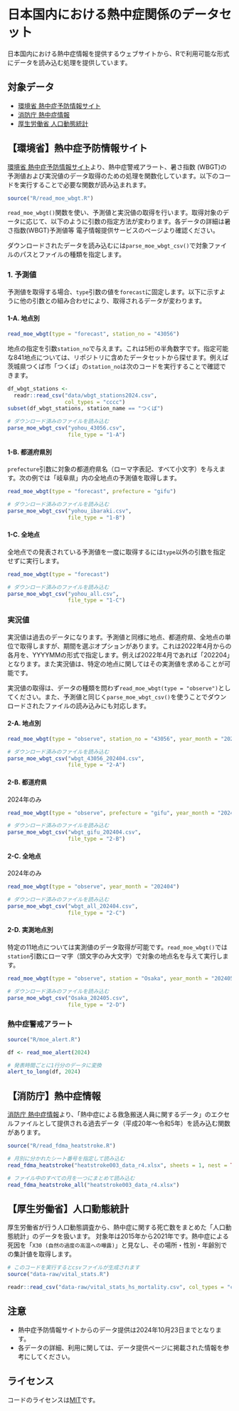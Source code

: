 日本国内における熱中症関係のデータセット
=================

日本国内における熱中症情報を提供するウェブサイトから、Rで利用可能な形式にデータを読み込む処理を提供しています。

## 対象データ

- [環境省 熱中症予防情報サイト](#環境省熱中症予防情報サイト)
- [消防庁 熱中症情報](#消防庁熱中症情報)
- [厚生労働省 人口動態統計](#厚生労働省人口動態統計)

## 【環境省】熱中症予防情報サイト

[環境省 熱中症予防情報サイト](https://www.wbgt.env.go.jp/)より、熱中症警戒アラート、暑さ指数 (WBGT)の予測値および実況値のデータ取得のための処理を関数化しています。以下のコードを実行することで必要な関数が読み込まれます。

```r
source("R/read_moe_wbgt.R")
```

`read_moe_wbgt()`関数を使い、予測値と実況値の取得を行います。取得対象のデータに応じて、以下のように引数の指定方法が変わります。各データの詳細は暑さ指数(WBGT)予測値等 電子情報提供サービスのページより確認ください。

ダウンロードされたデータを読み込むには`parse_moe_wbgt_csv()`で対象ファイルのパスとファイルの種類を指定します。

### 1. 予測値

予測値を取得する場合、`type`引数の値を`forecast`に固定します。以下に示すように他の引数との組み合わせにより、取得されるデータが変わります。

#### 1-A. 地点別

```r
read_moe_wbgt(type = "forecast", station_no = "43056")
```

地点の指定を引数`station_no`で与えます。これは5桁の半角数字です。指定可能な841地点については、リポジトリに含めたデータセットから探せます。例えば茨城県つくば市「つくば」の`station_no`は次のコードを実行することで確認できます。

```r
df_wbgt_stations <- 
  readr::read_csv("data/wbgt_stations2024.csv",
                  col_types = "cccc")
subset(df_wbgt_stations, station_name == "つくば")
```

```r
# ダウンロード済みのファイルを読み込む
parse_moe_wbgt_csv("yohou_43056.csv",
                   file_type = "1-A")
```

#### 1-B. 都道府県別

`prefecture`引数に対象の都道府県名（ローマ字表記、すべて小文字）を与えます。次の例では「岐阜県」内の全地点の予測値を取得します。

```r
read_moe_wbgt(type = "forecast", prefecture = "gifu")
```

```r
# ダウンロード済みのファイルを読み込む
parse_moe_wbgt_csv("yohou_ibaraki.csv",
                   file_type = "1-B")
```

#### 1-C. 全地点

全地点での発表されている予測値を一度に取得するには`type`以外の引数を指定せずに実行します。

```r
read_moe_wbgt(type = "forecast")
```

```r
# ダウンロード済みのファイルを読み込む
parse_moe_wbgt_csv("yohou_all.csv",
                   file_type = "1-C")
```

### 実況値

実況値は過去のデータになります。予測値と同様に地点、都道府県、全地点の単位で取得しますが、期間を選ぶオプションがあります。これは2022年4月からの各月を、YYYYMMの形式で指定します。例えば2022年4月であれば「202204」となります。また実況値は、特定の地点に関してはその実測値を求めることが可能です。

実況値の取得は、データの種類を問わず`read_moe_wbgt(type = "observe")`としてください。また、予測値と同じく`parse_moe_wbgt_csv()`を使うことでダウンロードされたファイルの読み込みにも対応します。

#### 2-A. 地点別

```r
read_moe_wbgt(type = "observe", station_no = "43056", year_month = "202404")
```

```r
# ダウンロード済みのファイルを読み込む
parse_moe_wbgt_csv("wbgt_43056_202404.csv",
                   file_type = "2-A")
```


#### 2-B. 都道府県

2024年のみ

```r
read_moe_wbgt(type = "observe", prefecture = "gifu", year_month = "202404")
```

```r
# ダウンロード済みのファイルを読み込む
parse_moe_wbgt_csv("wbgt_gifu_202404.csv",
                   file_type = "2-B")
```

#### 2-C. 全地点

2024年のみ

```r
read_moe_wbgt(type = "observe", year_month = "202404")
```

```r
# ダウンロード済みのファイルを読み込む
parse_moe_wbgt_csv("wbgt_all_202404.csv",
                   file_type = "2-C")
```

#### 2-D. 実測地点別

特定の11地点については実測値のデータ取得が可能です。`read_moe_wbgt()`では`station`引数にローマ字（頭文字のみ大文字）で対象の地点名を与えて実行します。

```r
read_moe_wbgt(type = "observe", station = "Osaka", year_month = "202405")
```

```r
# ダウンロード済みのファイルを読み込む
parse_moe_wbgt_csv("Osaka_202405.csv",
                   file_type = "2-D")
```

### 熱中症警戒アラート

```r
source("R/moe_alert.R")
```

```r
df <- read_moe_alert(2024)

# 発表時間ごとに1行分のデータに変換
alert_to_long(df, 2024)
```

## 【消防庁】熱中症情報

[消防庁 熱中症情報](https://www.fdma.go.jp/disaster/heatstroke/post3.html)より、「熱中症による救急搬送人員に関するデータ」のエクセルファイルとして提供される過去データ（平成20年～令和5年）を読み込む関数があります。

```r
source("R/read_fdma_heatstroke.R")
```

```r
# 月別に分かれたシート番号を指定して読み込む
read_fdma_heatstroke("heatstroke003_data_r4.xlsx", sheets = 1, nest = TRUE)

# ファイル中のすべての月を一つにまとめて読み込む
read_fdma_heatstroke_all("heatstroke003_data_r4.xlsx")
```

## 【厚生労働省】人口動態統計

厚生労働省が行う人口動態調査から、熱中症に関する死亡数をまとめた「人口動態統計」のデータを扱います。
対象年は2015年から2021年です。熱中症による死因を「`X30 (自然の過度の高温への曝露)`」と見なし、その場所・性別・年齢別での集計値を取得します。

```r
# このコードを実行するとcsvファイルが生成されます
source("data-raw/vital_stats.R")
```

```r
readr::read_csv("data-raw/vital_stats_hs_mortality.csv", col_types = "cccii")
```

## 注意

- 熱中症予防情報サイトからのデータ提供は2024年10月23日までとなります。
- 各データの詳細、利用に関しては、データ提供ページに掲載された情報を参考にしてください。

## ライセンス

コードのライセンスは[MIT](https://choosealicense.com/licenses/mit/)です。
